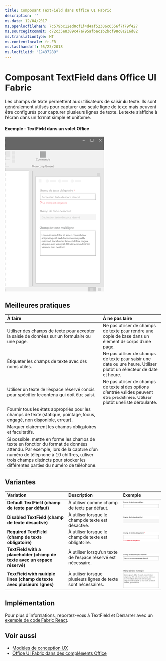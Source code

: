 ```yaml
---
title: Composant TextField dans Office UI Fabric
description: ''
ms.date: 12/04/2017
ms.openlocfilehash: 7c579bc12ed0cf1f4d4af52306c6556f7f79f427
ms.sourcegitcommit: c72c35e8389c47a795afbac1b2bcf98c8e216d82
ms.translationtype: HT
ms.contentlocale: fr-FR
ms.lasthandoff: 05/23/2018
ms.locfileid: "19437289"
---
```

# <a name="textfield-component-in-office-ui-fabric"></a>Composant TextField dans Office UI Fabric

Les champs de texte permettent aux utilisateurs de saisir du texte. Ils sont généralement utilisés pour capturer une seule ligne de texte mais peuvent être configurés pour capturer plusieurs lignes de texte. Le texte s’affiche à l’écran dans un format simple et uniforme.
  
#### <a name="example-textfield-in-a-task-pane"></a>Exemple : TextField dans un volet Office

![Image illustrant le composant TextField](../images/overview-with-app-text-field.png)

## <a name="best-practices"></a>Meilleures pratiques

|**À faire**|**À ne pas faire**|
|:------------|:--------------|
|Utiliser des champs de texte pour accepter la saisie de données sur un formulaire ou une page.|Ne pas utiliser de champs de texte pour rendre une copie de base dans un élément de corps d’une page.|
|Étiqueter les champs de texte avec des noms utiles.|Ne pas utiliser de champs de texte pour saisir une date ou une heure. Utiliser plutôt un sélecteur de date et heure.|
|Utiliser un texte de l’espace réservé concis pour spécifier le contenu qui doit être saisi.|Ne pas utiliser de champs de texte si des options d’entrée valides peuvent être prédéfinies. Utiliser plutôt une liste déroulante.|
|Fournir tous les états appropriés pour les champs de texte (statique, pointage, focus, engagé, non disponible, erreur).||
|Marquer clairement les champs obligatoires et facultatifs.||
|Si possible, mettre en forme les champs de texte en fonction du format de données attendu. Par exemple, lors de la capture d’un numéro de téléphone à 10 chiffres, utiliser trois champs distincts pour stocker les différentes parties du numéro de téléphone.||

## <a name="variants"></a>Variantes

|**Variation**|**Description**|**Exemple**|
|:------------|:--------------|:----------|
|**Default TextField (champ de texte par défaut)**|À utiliser comme champ de texte par défaut.|![Image Default TextField (champ de texte par défaut)](../images/textfield-default.png)<br/>|
|**Disabled TextField (champ de texte désactivé)**|À utiliser lorsque le champ de texte est désactivé.|![Image Disabled TextField (champ de texte désactivé)](../images/textfield-disabled.png)<br/>|
|**Required TextField (champ de texte obligatoire)**|À utiliser lorsque le champ de texte est obligatoire.|![Image Required TextField (champ de texte obligatoire)](../images/textfield-required.png)<br/>|
|**TextField with a placeholder (champ de texte avec un espace réservé)**|À utiliser lorsqu’un texte de l’espace réservé est nécessaire.|![Image TextField with a placeholder (champ de texte avec un espace réservé)](../images/textfield-placeholder.png)<br/>|
|**TextField with multiple lines (champ de texte avec plusieurs lignes)**|À utiliser lorsque plusieurs lignes de texte sont nécessaires.|![Image TextField with a placeholder (champ de texte avec un espace réservé)](../images/textfield-multi.png)<br/>|

## <a name="implementation"></a>Implémentation

Pour plus d’informations, reportez-vous à [TextField](https://dev.office.com/fabric#/components/textfield) et [Démarrer avec un exemple de code Fabric React](https://github.com/OfficeDev/Word-Add-in-GettingStartedFabricReact).

## <a name="see-also"></a>Voir aussi

- [Modèles de conception UX](https://github.com/OfficeDev/Office-Add-in-UX-Design-Patterns-Code)
- [Office UI Fabric dans des compléments Office](office-ui-fabric.md)
